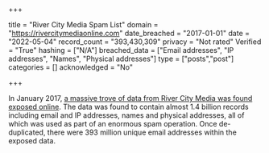 +++

title = "River City Media Spam List"
domain = "https://rivercitymediaonline.com"
date_breached = "2017-01-01"
date = "2022-05-04"
record_count = "393,430,309"
privacy = "Not rated"
Verified = "True"
hashing = ["N/A"]
breached_data = ["Email addresses", "IP addresses", "Names", "Physical addresses"]
type = ["posts","post"]
categories = []
acknowledged = "No"


+++


In January 2017, <a href="https://web.archive.org/web/20170426084052/https://mackeeper.com/blog/post/339-spammergate-the-fall-of-an-empire" target="_blank" rel="noopener">a massive trove of data from River City Media was found exposed online</a>. The data was found to contain almost 1.4 billion records including email and IP addresses, names and physical addresses, all of which was used as part of an enormous spam operation. Once de-duplicated, there were 393 million unique email addresses within the exposed data.

